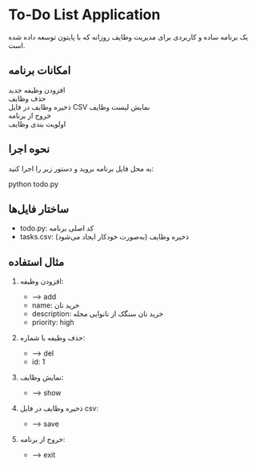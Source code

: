 # To-Do List Application  
یک برنامه ساده و کاربردی برای مدیریت وظایف روزانه که با پایتون توسعه داده شده است.
 

##  امکانات برنامه  

 افزودن وظیفه جدید  
 حذف وظایف  
 ذخیره وظایف در فایل CSV 
 نمایش لیست وظایف  
 خروج از برنامه  
 اولویت بندی وظایف

##  نحوه اجرا  
به محل فایل برنامه بروید و دستور زیر را اجرا کنید:

   python todo.py  

##  ساختار فایل‌ها  

- todo.py: کد اصلی برنامه  
- tasks.csv: ذخیره وظایف (به‌صورت خودکار ایجاد می‌شود)  

##  مثال استفاده  

1. افزودن وظیفه:
    - --> add
    - name:  خرید نان
    - description:  خرید نان سنگک از نانوایی محله
    - priority: high

2.  حذف وظیفه با شماره:
    - --> del
    - id: 1

3. نمایش وظایف:
    - --> show

4. ذخیره وظایف در فایل csv:
    - --> save

5. خروج از برنامه:
    - -->  exit
 
